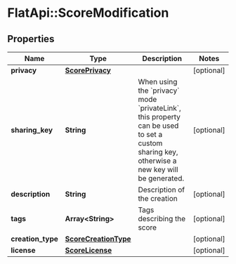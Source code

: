 # FlatApi::ScoreModification

## Properties
Name | Type | Description | Notes
------------ | ------------- | ------------- | -------------
**privacy** | [**ScorePrivacy**](ScorePrivacy.md) |  | [optional] 
**sharing_key** | **String** | When using the &#x60;privacy&#x60; mode &#x60;privateLink&#x60;, this property can be used to set a custom sharing key, otherwise a new key will be generated. | [optional] 
**description** | **String** | Description of the creation | [optional] 
**tags** | **Array&lt;String&gt;** | Tags describing the score | [optional] 
**creation_type** | [**ScoreCreationType**](ScoreCreationType.md) |  | [optional] 
**license** | [**ScoreLicense**](ScoreLicense.md) |  | [optional] 


